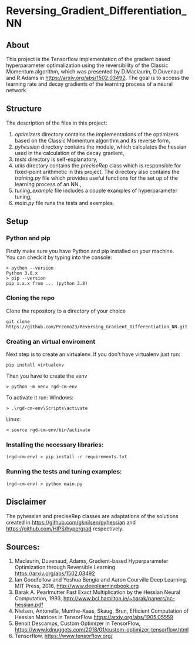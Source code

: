 # Reversing_Gradient_Differentiation_NN

## About
This project is the Tensorflow implementation of the gradient based hyperparameter optimalization using
the reversibility of the Classic Momentum algorithm, which was presented by D.Maclaurin, D.Duvenaud and R.Adams
in https://arxiv.org/abs/1502.03492. The goal is to access the learning rate and decay gradients of the learning process
of a neural network.

## Structure

The description of the files in this project:
1. *optimizers* directory contains the implementations of the optimizers based on the Classic Momentum algorithm and its reverse form,
2. *pyhessian* directory contains the module, which calculates the hessian used in the calculation of the decay gradient,
3. *tests* directory is self-explanatory,
4. *utils* directory contains the *preciseRep* class which is responsible for fixed-point arithmetic in this project. The directory also contains the *training.py* file which provides useful functions for the set up of the learning process of an NN.,
5. *tuning_example* file includes a couple examples of hyperparameter tuning,
6. *main.py* file runs the tests and examples.

## Setup

### Python and pip
Firstly make sure you have Python and pip installed on your machine.\
You can check it by typing into the console:

```
> python --version
Python 3.8.x
> pip --version
pip x.x.x from ... (python 3.8)
```

### Cloning the repo
Clone the repository to a directory of your choice
```
git clone https://github.com/Przemo23/Reversing_Gradient_Differentiation_NN.git
```

### Creating an virtual enviroment
Next step is to create an virtualenv. If you don't have virtualenv just run:
```
pip install virtualenv
```
Then you have to create the venv
```
> python -m venv rgd-cm-env
```
To activate it run:
Windows:
```
> .\rgd-cm-env\Scripts\activate
```
Linux:
```
> source rgd-cm-env/bin/activate
```

### Installing the necessary libraries:
```
(rgd-cm-env) > pip install -r requirements.txt
```

### Running the tests and tuning examples:
```
(rgd-cm-env) > python main.py
```


## Disclaimer
The pyhessian and preciseRep classes are adaptations of the solutions created in https://github.com/gknilsen/pyhessian 
and https://github.com/HIPS/hypergrad respectively. 


## Sources:
1. Maclaurin, Duvenaud, Adams, Gradient-based Hyperparameter Optimization through Reversible Learning
https://arxiv.org/abs/1502.03492
2. Ian Goodfellow and Yoshua Bengio and Aaron Courville Deep Learning. MIT Press, 2016, http://www.deeplearningbook.org
3. Barak A. Pearlmutter Fast Exact Multiplication by the Hessian Neural Computation, 1993,
http://www.bcl.hamilton.ie/~barak/papers/nc-hessian.pdf
4. Nielsen, Antonella, Munthe-Kaas, Skaug, Brun, Efficient Computation of Hessian Matrices in TensorFlow
https://arxiv.org/abs/1905.05559
5. Benoit Descamps, Custom Optimizer in TensorFlow, https://www.kdnuggets.com/2018/01/custom-optimizer-tensorflow.html
6. Tensorflow, https://www.tensorflow.org/

